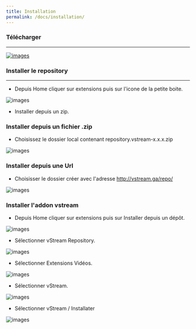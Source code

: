 ```yaml
---
title: Installation
permalink: /docs/installation/
---
```


### Télécharger
------

[![images](https://img.shields.io/badge/T%C3%A9l%C3%A9charger-Repository-blue.svg?style=for-the-badge)](https://github.com/Kodi-vStream/venom-xbmc-addons/releases/tag/0.0.3)

### Installer le repository
---

- Depuis Home cliquer sur extensions puis sur l'icone de la petite boite.

![images](https://github.com/Kodi-vStream/venom-xbmc-doc/raw/gh-pages/img/install_1.jpg)

 - Installer depuis un zip.


### Installer depuis un fichier .zip

 - Choisissez le dossier local contenant repository.vstream-x.x.x.zip
 
![images](https://github.com/Kodi-vStream/venom-xbmc-doc/raw/gh-pages/img/install_2.jpg)


### Installer depuis une Url

- Choisisser le dossier créer avec l'adresse http://vstream.ga/repo/

![images](https://github.com/Kodi-vStream/venom-xbmc-doc/raw/gh-pages/img/install_repo6.jpg)


### Installer l'addon vstream

 - Depuis Home cliquer sur extensions puis sur Installer depuis un dépôt.
 
![images](https://github.com/Kodi-vStream/venom-xbmc-doc/raw/gh-pages/img/install_3.jpg)



- Sélectionner vStream Repository.

![images](https://github.com/Kodi-vStream/venom-xbmc-doc/raw/gh-pages/img/install_4.jpg)   



- Sélectionner Extensions Vidéos.

![images](https://github.com/Kodi-vStream/venom-xbmc-doc/raw/gh-pages/img/install_5.jpg)



- Sélectionner vStream.

![images](https://github.com/Kodi-vStream/venom-xbmc-doc/raw/gh-pages/img/install_6.jpg)
  
  
  
- Sélectionner vStream / Installater

![images](https://github.com/Kodi-vStream/venom-xbmc-doc/raw/gh-pages/img/install_7.jpg)
 
